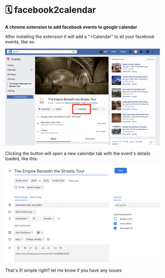 # 🗓 facebook2calendar
**A chrome extension to add facebook events to google calendar**

After installing the extension it will add a "+Calendar" to all your facebook events, like so:

![facebook event with the button](img/facebook-event.png)

Clicking the button will open a new calendar tab with the event's details loaded, like this:

![calendar with event details](img/calendar.png)

That's it! simple right? let me know if you have any issues